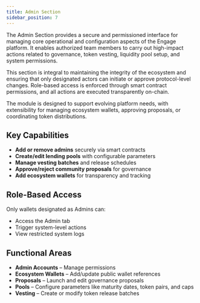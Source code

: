 ```yaml
---
title: Admin Section
sidebar_position: 7
---
```


The Admin Section provides a secure and permissioned interface for managing core operational and configuration aspects of the Engage platform. It enables authorized team members to carry out high-impact actions related to governance, token vesting, liquidity pool setup, and system permissions.

This section is integral to maintaining the integrity of the ecosystem and ensuring that only designated actors can initiate or approve protocol-level changes. Role-based access is enforced through smart contract permissions, and all actions are executed transparently on-chain.

The module is designed to support evolving platform needs, with extensibility for managing ecosystem wallets, approving proposals, or coordinating token distributions.

## Key Capabilities

- **Add or remove admins** securely via smart contracts
- **Create/edit lending pools** with configurable parameters
- **Manage vesting batches** and release schedules
- **Approve/reject community proposals** for governance
- **Add ecosystem wallets** for transparency and tracking

## Role-Based Access

Only wallets designated as Admins can:

- Access the Admin tab
- Trigger system-level actions
- View restricted system logs

## Functional Areas

- **Admin Accounts** – Manage permissions
- **Ecosystem Wallets** – Add/update public wallet references
- **Proposals** – Launch and edit governance proposals
- **Pools** – Configure parameters like maturity dates, token pairs, and caps
- **Vesting** – Create or modify token release batches
